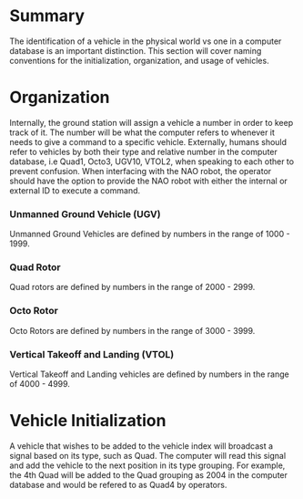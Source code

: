 # Summary

The identification of a vehicle in the physical world vs one in a computer database is an important distinction. This section will cover naming conventions for the initialization, organization, and usage of vehicles.

# Organization

Internally, the ground station will assign a vehicle a number in order to keep track of it. The number will be what the computer refers to whenever it needs to give a command to a specific vehicle. Externally, humans should refer to vehicles by both their type and relative number in the computer database, i.e Quad1, Octo3, UGV10, VTOL2, when speaking to each other to prevent confusion. When interfacing with the NAO robot, the operator should have the option to provide the NAO robot with either the internal or external ID to execute a command.

### Unmanned Ground Vehicle \(UGV\)

Unmanned Ground Vehicles are defined by numbers in the range of 1000 - 1999.

### Quad Rotor

Quad rotors are defined by numbers in the range of 2000 - 2999.

### Octo Rotor

Octo Rotors are defined by numbers in the range of 3000 - 3999.

### Vertical Takeoff and Landing \(VTOL\)

Vertical Takeoff and Landing vehicles are defined by numbers in the range of 4000 - 4999.

# Vehicle Initialization

A vehicle that wishes to be added to the vehicle index will broadcast a signal based on its type, such as Quad. The computer will read this signal and add the vehicle to the next position in its type grouping. For example, the 4th Quad will be added to the Quad grouping as 2004 in the computer database and would be refered to as Quad4 by operators.

